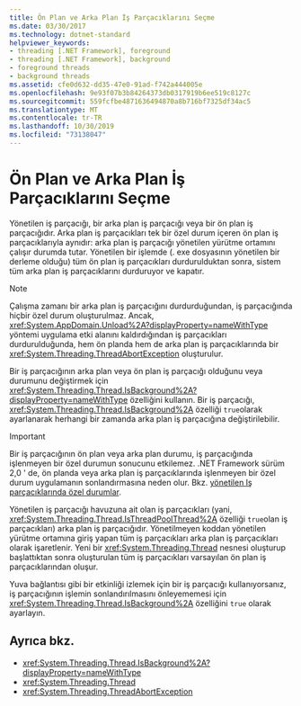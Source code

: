 ```yaml
---
title: Ön Plan ve Arka Plan İş Parçacıklarını Seçme
ms.date: 03/30/2017
ms.technology: dotnet-standard
helpviewer_keywords:
- threading [.NET Framework], foreground
- threading [.NET Framework], background
- foreground threads
- background threads
ms.assetid: cfe0d632-dd35-47e0-91ad-f742a444005e
ms.openlocfilehash: 9e93f07b3b84264373db0317919b6ee519c8127c
ms.sourcegitcommit: 559fcfbe4871636494870a8b716bf7325df34ac5
ms.translationtype: MT
ms.contentlocale: tr-TR
ms.lasthandoff: 10/30/2019
ms.locfileid: "73138047"
---
```

# <a name="foreground-and-background-threads"></a>Ön Plan ve Arka Plan İş Parçacıklarını Seçme
Yönetilen iş parçacığı, bir arka plan iş parçacığı veya bir ön plan iş parçacığıdır. Arka plan iş parçacıkları tek bir özel durum içeren ön plan iş parçacıklarıyla aynıdır: arka plan iş parçacığı yönetilen yürütme ortamını çalışır durumda tutar. Yönetilen bir işlemde (. exe dosyasının yönetilen bir derleme olduğu) tüm ön plan iş parçacıkları durdurulduktan sonra, sistem tüm arka plan iş parçacıklarını durduruyor ve kapatır.  
  
> [!NOTE]
> Çalışma zamanı bir arka plan iş parçacığını durdurduğundan, iş parçacığında hiçbir özel durum oluşturulmaz. Ancak, <xref:System.AppDomain.Unload%2A?displayProperty=nameWithType> yöntemi uygulama etki alanını kaldırdığından iş parçacıkları durdurulduğunda, hem ön planda hem de arka plan iş parçacıklarında bir <xref:System.Threading.ThreadAbortException> oluşturulur.  
  
 Bir iş parçacığının arka plan veya ön plan iş parçacığı olduğunu veya durumunu değiştirmek için <xref:System.Threading.Thread.IsBackground%2A?displayProperty=nameWithType> özelliğini kullanın. Bir iş parçacığı, <xref:System.Threading.Thread.IsBackground%2A> özelliği `true`olarak ayarlanarak herhangi bir zamanda arka plan iş parçacığına değiştirilebilir.  
  
> [!IMPORTANT]
> Bir iş parçacığının ön plan veya arka plan durumu, iş parçacığında işlenmeyen bir özel durumun sonucunu etkilemez. .NET Framework sürüm 2,0 ' de, ön planda veya arka plan iş parçacıklarında işlenmeyen bir özel durum uygulamanın sonlandırmasına neden olur. Bkz. [yönetilen Iş parçacıklarında özel durumlar](../../../docs/standard/threading/exceptions-in-managed-threads.md).  
  
 Yönetilen iş parçacığı havuzuna ait olan iş parçacıkları (yani, <xref:System.Threading.Thread.IsThreadPoolThread%2A> özelliği `true`olan iş parçacıkları) arka plan iş parçacığıdır. Yönetilmeyen koddan yönetilen yürütme ortamına giriş yapan tüm iş parçacıkları arka plan iş parçacıkları olarak işaretlenir. Yeni bir <xref:System.Threading.Thread> nesnesi oluşturup başlattıktan sonra oluşturulan tüm iş parçacıkları varsayılan ön plan iş parçacıklarından oluşur.  
  
 Yuva bağlantısı gibi bir etkinliği izlemek için bir iş parçacığı kullanıyorsanız, iş parçacığının işlemin sonlandırılmasını önleyememesi için <xref:System.Threading.Thread.IsBackground%2A> özelliğini `true` olarak ayarlayın.  
  
## <a name="see-also"></a>Ayrıca bkz.

- <xref:System.Threading.Thread.IsBackground%2A?displayProperty=nameWithType>
- <xref:System.Threading.Thread>
- <xref:System.Threading.ThreadAbortException>
